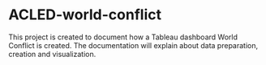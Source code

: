 # ACLED-world-conflict
This project is created to document how a Tableau dashboard World Conflict is created. The documentation will explain about data preparation, creation and visualization.
